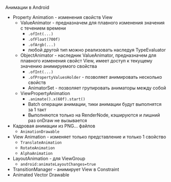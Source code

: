 Анимации в Android

- Property Animation - изменения свойств View
    - ValueAnimator - предназначем для плавного изменения значения с течением времени
        - `.ofInt(...)`
        - `.ofFloat(700f)`
        - `.ofArgb(...)`
        - любой другой тип можно реализовать наследуя TypeEvaluator
    - ObjectAnimator - наследник ValueAnimator, предназначем для плавного изменения свойст View, имеет доступ к текущему значению
      анимируемого свойства
        - `.ofInt(...)`
        - `.ofPropertyValuesHolder` - позволяет анимировать несколько свойств
        - AnimatorSet - позволяет групировать аниматоры между собой
    - ViewPropertyAnimation
        - `.animate().x(60f).start()`
        - Batch операции анимации, тики анимации будут выполнятся за 1 такт
        - Выполняются только на RenderNode, кэшируются и лишний раз onDraw не вызывается
- Кадровая анимации из PNG... файлов
    - `AnimationDrawable`
- View Animation - изменяет только представление и только 1 свойство
    - `TranslateAnimation`
    - `RotateAnimation`
    - `AlphaAnimation`
- LayoutAnimation - для ViewGroup
    - `android:animateLayoutChanges=true`
- TransitionManager - анимирует View в Constraint
- Animated Vector Drawable
